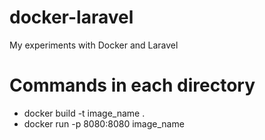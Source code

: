 # docker-laravel
My experiments with Docker and Laravel

# Commands in each directory
- docker build -t image_name .
- docker run -p 8080:8080 image_name